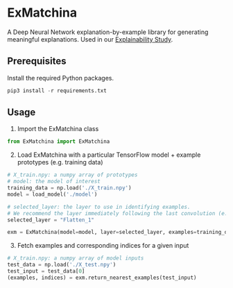 # ExMatchina
A Deep Neural Network explanation-by-example library for generating meaningful explanations. Used in our [Explainability Study](https://github.com/nesl/Explainability-Study).

## Prerequisites
Install the required Python packages.
```Python
pip3 install -r requirements.txt
```

## Usage
1. Import the ExMatchina class
```Python
from ExMatchina import ExMatchina
```
2. Load ExMatchina with a particular TensorFlow model + example prototypes (e.g. training data)

```Python
# X_train.npy: a numpy array of prototypes
# model: the model of interest
training_data = np.load('./X_train.npy')
model = load_model('./model')

# selected_layer: the layer to use in identifying examples.
# We recommend the layer immediately following the last convolution (e.g. flatten layer)
selected_layer = "Flatten_1"

exm = ExMatchina(model=model, layer=selected_layer, examples=training_data)
```

3. Fetch examples and corresponding indices for a given input

```Python
# X_train.npy: a numpy array of model inputs
test_data = np.load('./X_test.npy')
test_input = test_data[0]
(examples, indices) = exm.return_nearest_examples(test_input)
```

